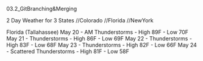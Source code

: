 03.2_GitBranching&Merging

2 Day Weather for 3 States
//Colorado
//Florida
//NewYork

Florida (Tallahassee)
May 20 - AM Thunderstorms - High 89F - Low 70F
May 21 - Thunderstorms - High 86F - Low 69F
May 22 - Thunderstorms - High 83F - Low 68F
May 23 - Thunderstorms - High 82F - Low 66F
May 24 - Scattered Thunderstorms - High 81F - Low 58F

